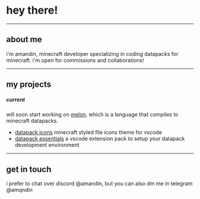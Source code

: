 # hey there!

---

## about me

i'm amandin, minecraft developer specializing in coding datapacks for minecraft. i'm open for commissions and collaborations!

---

<!-- ### socials -->
<!---->
<!-- - discord server -->
<!-- - youtube -->
<!-- - modrinth -->
<!-- - planet minecraft -->
<!---->
<!-- --- -->

## my projects

##### current

will soon start working on [melon](https://github.com/melonlang/melon), which is a language that compiles to minecraft datapacks.

- [datapack icons](https://github.com/funcfusion/mc-dp-icons) minecraft styled file icons theme for vscode
- [datapack essentials](https://github.com/amqndin/datapack-essentials) a vscode extension pack to setup your datapack development environment

---

## get in touch

i prefer to chat over discord @amandin, but you can also dm me in telegram @amqndin

